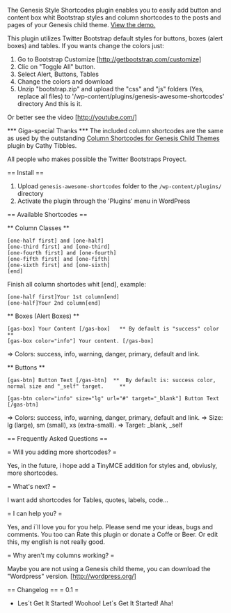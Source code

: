 The Genesis Style Shortcodes plugin enables you to easily add button and content box whit Bootstrap styles and column shortcodes to the posts and pages of your Genesis child theme. [View the demo.](http://serblogger.org/dev/genesis-awesome-shortcodes)

This plugin utilizes Twitter Bootstrap default styles for buttons, boxes (alert boxes) and tables. If you wants change the colors just:
1) Go to Bootstrap Customize [http://getbootstrap.com/customize]
2) Clic on "Toggle All" button.
3) Select Alert, Buttons, Tables
4) Change the colors and download
5) Unzip "bootstrap.zip" and upload the "css" and "js" folders (Yes, replace all files) to '/wp-content/plugins/genesis-awesome-shortcodes' directory
And this is it. 

Or better see the video [http://youtube.com/]

*** Giga-special Thanks ***
The included column shortcodes are the same as used by the outstanding [Column Shortcodes for Genesis Child Themes](http://wordpress.org/extend/plugins/column-shortcodes-for-genesis/) plugin by Cathy Tibbles.

All people who makes possible the Twitter Bootstraps Proyect.

== Install ==

1) Upload `genesis-awesome-shortcodes` folder to the `/wp-content/plugins/` directory
2) Activate the plugin through the 'Plugins' menu in WordPress

== Available Shortcodes ==

** Column Classes **

	[one-half first] and [one-half] 
	[one-third first] and [one-third] 
	[one-fourth first] and [one-fourth] 
	[one-fifth first] and [one-fifth] 
	[one-sixth first] and [one-sixth] 
	[end]

Finish all column shortodes whit [end], example:

	[one-half first]Your 1st column[end]
	[one-half]Your 2nd column[end]

** Boxes (Alert Boxes) **

	[gas-box] Your Content [/gas-box]	** By default is "success" color **
	[gas-box color="info"] Your content. [/gas-box]

=> Colors: success, info, warning, danger, primary, default and link.

** Buttons **

	[gas-btn] Button Text [/gas-btn]  **  By default is: success color, normal size and "_self" target.  	**

	[gas-btn color="info" size="lg" url="#" target="_blank"] Button Text [/gas-btn]

=> Colors: success, info, warning, danger, primary, default and link.
=> Size: lg (large), sm (small), xs (extra-small).
=> Target: _blank, _self 

== Frequently Asked Questions ==

= Will you adding more shortcodes? =

Yes, in the future, i hope add a TinyMCE addition for styles and, obviusly, more shortcodes.

= What's next? =

I want add shortcodes for Tables, quotes, labels, code...

= I can help you? =

Yes, and i´ll love you for you help. Please send me your ideas, bugs and comments. You too can Rate this plugin or donate a Coffe or Beer. Or edit this, my english is not really good.

= Why aren't my columns working? =

Maybe you are not using a Genesis child theme, you can download the "Wordpress" version. [http://wordpress.org/]

== Changelog ==
= 0.1 =
* Les´t Get It Started! Woohoo! Let´s Get It Started! Aha! 
